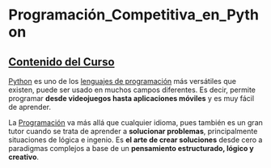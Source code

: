 # Programación_Competitiva_en_Python

## [Contenido del Curso](https://github.com/RuddyGuerrero/Clases_Python/blob/093d3a51e9e71409c71dbafe6e1aca8e4143ee17/Programaci%C3%B3n_Competitiva_en_Python/Agenda.md)

[Python](https://es.wikipedia.org/wiki/Python) es uno de los [lenguajes de programación](https://es.wikipedia.org/wiki/Lenguaje_de_programaci%C3%B3n) más versátiles que existen, puede ser usado en muchos campos diferentes. Es decir, permite programar **desde videojuegos hasta aplicaciones móviles** y es muy fácil de aprender.

La [Programación](https://es.wikipedia.org/wiki/Programaci%C3%B3n) va más allá que cualquier idioma, pues también es un gran tutor cuando se trata de aprender a **solucionar problemas**, principalmente situaciones de lógica e ingenio. Es **el arte de crear soluciones** desde cero a paradigmas complejos a base de un **pensamiento estructurado, lógico y creativo**.
